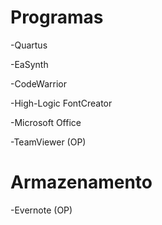 Programas
=========
-Quartus

-EaSynth

-CodeWarrior

-High-Logic FontCreator

-Microsoft Office

-TeamViewer (OP)

Armazenamento
=========
-Evernote (OP)
